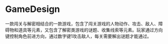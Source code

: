 # GameDesign

一款闯关与解密相结合的一款游戏，包含了闯关游戏的人物动作、攻击、敌人、障碍物和道具等元素，又包含了解密类游戏的谜题、收集线索等元素。玩家通过方向键控制角色前进方向，通过数字键1攻击敌人，每关需要解出谜题才能通过。